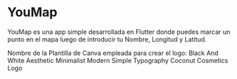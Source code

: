 # YouMap
YouMap es una app simple desarrollada en Flutter donde puedes marcar un punto en el mapa luego de introducir tu Nombre, Longitud y Latitud.

Nombre de la Plantilla de Canva empleada para crear el logo: Black And White Aesthetic Minimalist Modern Simple Typography Coconut Cosmetics Logo

